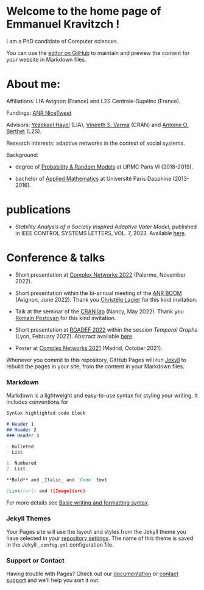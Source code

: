 # Welcome to the home page of Emmanuel Kravitzch !

I am a PhD candidate of Computer sciences. 

You can use the [editor on GitHub](https://github.com/EKZH75/EKZH75.github.io/edit/main/index.md) to maintain and preview the content for your website in Markdown files.

# About me:
Affiliations: LIA Avignon (France) and L2S Centrale-Supélec (France). 

Fundings: [ANR NiceTweet](https://anr.fr/Projet-ANR-20-CE48-0009)

Advisors: [Yezekael Hayel](https://sites.google.com/site/yezekaelhayelsite/) (LIA), [Vineeth S. Varma](https://sites.google.com/site/vineethshome/) (CRAN) and [Antoine O. Berthet](https://l2s.centralesupelec.fr/u/berthet-antoine/) (L2S).

Research interests: adaptive networks in the context of social systems.

Background:

- degree of [Probability & Random Models](https://sciences.sorbonne-universite.fr/formation-sciences/masters/master-mathematiques-et-applications/m2-parcours-probabilites-et-modeles) at UPMC Paris VI (2018-2019).

- bachelor of  [Applied Mathematics](https://dauphine.psl.eu/formations/licences/mathematiques) at Université Paris Dauphine (2013-2016).

# publications

- _Stability Analysis of a Socially Inspired Adaptive Voter Model_, published in IEEE CONTROL SYSTEMS LETTERS, VOL. 7, 2023.  Available [here](https://ieeexplore.ieee.org/stamp/stamp.jsp?arnumber=9803279&casa_token=bmjKZeAXvPgAAAAA:nsdyPdc4iCQIZWK-MLKhbOAG0VT1Z-oDbMvdP93N4OWKnKLWWgGmTz1vu5y8pR1UOMwFSJjpLOwi&tag=1).

# Conference & talks

- Short presentation at [Complex Networks 2022](https://complexnetworks.org/) (Palerme, November 2022).

- Short presentation within the bi-annual meeting of the [ANR BOOM](https://anr.fr/Projet-ANR-20-CE23-0024) (Avignon, June 2022). Thank you [Christèle Lagier](https://univ-droit.fr/universitaires/25731-christele-lagier) for this kind invitation.

- Talk at the seminar of the [CRAN lab](http://www.cran.univ-lorraine.fr/francais/themes_rech/cid/co2.php) (Nancy, May 2022). Thank you [Romain Postoyan](https://sites.google.com/site/romainpostoyan/home) for this kind invitation.

- Short presentation at  [ROADEF 2022](https://www.roadef.org/article-news-roadef.php?id=129&title=Prochain-congres-2022-%C3%A0-Lyon-) within the session _Temporal Graphs_ (Lyon, February 2022). Abstract available [here](https://hal.archives-ouvertes.fr/hal-03595225/document).

- Poster at [Complex Networks 2021](https://2021.complexnetworks.org/) (Madrid, October 2021).




Whenever you commit to this repository, GitHub Pages will run [Jekyll](https://jekyllrb.com/) to rebuild the pages in your site, from the content in your Markdown files.

### Markdown

Markdown is a lightweight and easy-to-use syntax for styling your writing. It includes conventions for

```markdown
Syntax highlighted code block

# Header 1
## Header 2
### Header 3

- Bulleted
- List

1. Numbered
2. List

**Bold** and _Italic_ and `Code` text

[Link](url) and ![Image](src)
```

For more details see [Basic writing and formatting syntax](https://docs.github.com/en/github/writing-on-github/getting-started-with-writing-and-formatting-on-github/basic-writing-and-formatting-syntax).

### Jekyll Themes

Your Pages site will use the layout and styles from the Jekyll theme you have selected in your [repository settings](https://github.com/EKZH75/EKZH75.github.io/settings/pages). The name of this theme is saved in the Jekyll `_config.yml` configuration file.

### Support or Contact

Having trouble with Pages? Check out our [documentation](https://docs.github.com/categories/github-pages-basics/) or [contact support](https://support.github.com/contact) and we’ll help you sort it out.
